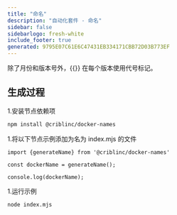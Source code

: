```yaml
---
title: "命名"
description: "自动化套件 - 命名"
sidebar: false
sidebarlogo: fresh-white
include_footer: true
generated: 9795E07C61E6C47431EB334171CBB72D03B773EF
---
```


除了月份和版本号外，{{<product-name>}} 在每个版本使用代号标记。

## 生成过程

1.安装节点依赖项

```bash
npm install @criblinc/docker-names
```

1.将以下节点示例添加为名为 index.mjs 的文件

```nodejs
import {generateName} from '@criblinc/docker-names'

const dockerName = generateName();

console.log(dockerName);
```

1.运行示例

```bash
node index.mjs
```
